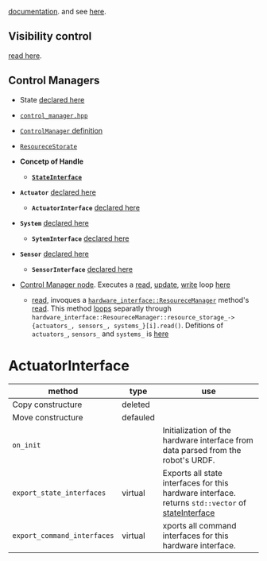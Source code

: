 

[documentation](http://control.ros.org/). and see [here](https://github.com/ros-controls/roadmap/blob/master/design_drafts/components_architecture_and_urdf_examples.md).

## Visibility control
[read here](https://gcc.gnu.org/wiki/Visibility).
## Control Managers

- State [declared here](https://github.com/ros2/rclcpp/blob/54c2a8ac5bf14b9353765e94db5042630b710a75/rclcpp_lifecycle/include/rclcpp_lifecycle/state.hpp#L34)

- [`control_manager.hpp`](https://github.com/ros-controls/ros2_control/blob/master/controller_manager/include/controller_manager/controller_manager.hpp)

- [`ControlManager` definition](https://github.com/ros-controls/ros2_control/blob/master/controller_manager/src/controller_manager.cpp)

- [`ResoureceStorate`](https://github.com/ros-controls/ros2_control/blob/500233ac3d7f337881922ae7a96abd0a87b70dfa/hardware_interface/src/resource_manager.cpp#L38)

- **Concetp of Handle**
    - [**`StateInterface`**](https://github.com/ros-controls/ros2_control/blob/500233ac3d7f337881922ae7a96abd0a87b70dfa/hardware_interface/include/hardware_interface/handle.hpp#L107)

- **`Actuator`** [declared here](https://github.com/ros-controls/ros2_control/blob/500233ac3d7f337881922ae7a96abd0a87b70dfa/hardware_interface/include/hardware_interface/actuator.hpp#L32)
    - **`ActuatorInterface`** [declared here](https://github.com/ros-controls/ros2_control/blob/500233ac3d7f337881922ae7a96abd0a87b70dfa/hardware_interface/include/hardware_interface/actuator_interface.hpp#L66)

- **`System`** [declared here](https://github.com/ros-controls/ros2_control/blob/500233ac3d7f337881922ae7a96abd0a87b70dfa/hardware_interface/include/hardware_interface/system.hpp#L33)
    - **`SytemInterface`** [declared here](https://github.com/ros-controls/ros2_control/blob/500233ac3d7f337881922ae7a96abd0a87b70dfa/hardware_interface/include/hardware_interface/system_interface.hpp#L67)

- **`Sensor`** [declared here](https://github.com/ros-controls/ros2_control/blob/500233ac3d7f337881922ae7a96abd0a87b70dfa/hardware_interface/include/hardware_interface/sensor.hpp#L33)
    - **`SensorInterface`** [declared here](https://github.com/ros-controls/ros2_control/blob/500233ac3d7f337881922ae7a96abd0a87b70dfa/hardware_interface/include/hardware_interface/sensor_interface.hpp#L66)

- [Control Manager node](https://github.com/ros-controls/ros2_control/blob/master/controller_manager/src/ros2_control_node.cpp). Executes a [read](https://github.com/ros-controls/ros2_control/blob/6b495ef86889cbfdc1ee22ac77efa2ff589727ee/controller_manager/src/controller_manager.cpp#L1340), [update](https://github.com/ros-controls/ros2_control/blob/6b495ef86889cbfdc1ee22ac77efa2ff589727ee/controller_manager/src/controller_manager.cpp#L1342), [write](https://github.com/ros-controls/ros2_control/blob/6b495ef86889cbfdc1ee22ac77efa2ff589727ee/controller_manager/src/controller_manager.cpp#L1391) loop [here](https://github.com/ros-controls/ros2_control/blob/6b495ef86889cbfdc1ee22ac77efa2ff589727ee/controller_manager/src/ros2_control_node.cpp#L50)
    - [read](https://github.com/ros-controls/ros2_control/blob/6b495ef86889cbfdc1ee22ac77efa2ff589727ee/controller_manager/src/controller_manager.cpp#L1340), invoques a [`hardware_interface::ResoureceManager`](https://github.com/ros-controls/ros2_control/blob/6b495ef86889cbfdc1ee22ac77efa2ff589727ee/hardware_interface/include/hardware_interface/resource_manager.hpp#L37) method's [read](https://github.com/ros-controls/ros2_control/blob/6b495ef86889cbfdc1ee22ac77efa2ff589727ee/hardware_interface/src/resource_manager.cpp#L891). This method [loops](https://github.com/ros-controls/ros2_control/blob/6b495ef86889cbfdc1ee22ac77efa2ff589727ee/hardware_interface/src/resource_manager.cpp#L891) separatly through `hardware_interface::ResoureceManager::resource_storage_->{actuators_, sensors_, systems_}[i].read()`. Defitions of `actuators_`, `sensors_` and `systems_` is [here](https://github.com/ros-controls/ros2_control/blob/500233ac3d7f337881922ae7a96abd0a87b70dfa/hardware_interface/src/resource_manager.cpp#L171)


# ActuatorInterface

| method | type | use |
| ------ | ---- | --- |
| Copy constructure | deleted | |
| Move constructure | defauled | |
| `on_init` | |  Initialization of the hardware interface from data parsed from the robot's URDF. |
| `export_state_interfaces` | virtual | Exports all state interfaces for this hardware interface. returns `std::vector`  of [stateInterface](https://github.com/ros-controls/ros2_control/blob/500233ac3d7f337881922ae7a96abd0a87b70dfa/hardware_interface/include/hardware_interface/handle.hpp#L107) |
| `export_command_interfaces` | virtual | xports all command interfaces for this hardware interface.

